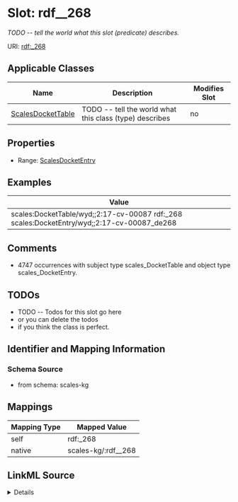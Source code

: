 

# Slot: rdf__268


_TODO -- tell the world what this slot (predicate) describes._





URI: [rdf:_268](http://www.w3.org/1999/02/22-rdf-syntax-ns#_268)



<!-- no inheritance hierarchy -->





## Applicable Classes

| Name | Description | Modifies Slot |
| --- | --- | --- |
| [ScalesDocketTable](../classes/ScalesDocketTable.md) | TODO -- tell the world what this class (type) describes |  no  |







## Properties

* Range: [ScalesDocketEntry](../classes/ScalesDocketEntry.md)






## Examples

| Value |
| --- |
| scales:DocketTable/wyd;;2:17-cv-00087 rdf:_268 scales:DocketEntry/wyd;;2:17-cv-00087_de268 |

## Comments

* 4747 occurrences with subject type scales_DocketTable and object type scales_DocketEntry.

## TODOs

* TODO -- Todos for this slot go here
* or you can delete the todos
* if you think the class is perfect.

## Identifier and Mapping Information







### Schema Source


* from schema: scales-kg




## Mappings

| Mapping Type | Mapped Value |
| ---  | ---  |
| self | rdf:_268 |
| native | scales-kg/:rdf__268 |




## LinkML Source

<details>
```yaml
name: rdf__268
description: TODO -- tell the world what this slot (predicate) describes.
todos:
- TODO -- Todos for this slot go here
- or you can delete the todos
- if you think the class is perfect.
comments:
- 4747 occurrences with subject type scales_DocketTable and object type scales_DocketEntry.
examples:
- value: scales:DocketTable/wyd;;2:17-cv-00087 rdf:_268 scales:DocketEntry/wyd;;2:17-cv-00087_de268
from_schema: scales-kg
rank: 1000
slot_uri: rdf:_268
alias: rdf__268
domain_of:
- scales_DocketTable
range: scales_DocketEntry

```
</details>